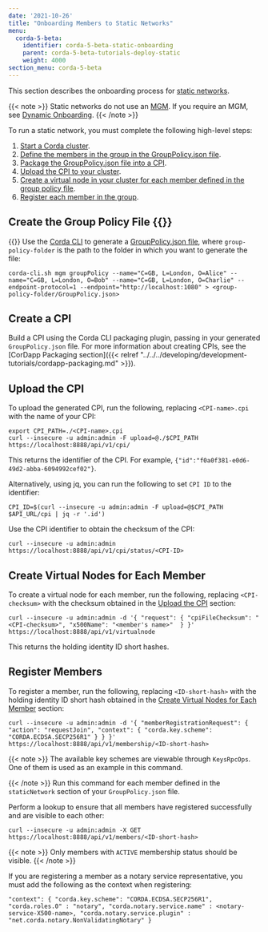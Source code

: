 ```yaml
---
date: '2021-10-26'
title: "Onboarding Members to Static Networks"
menu:
  corda-5-beta:
    identifier: corda-5-beta-static-onboarding
    parent: corda-5-beta-tutorials-deploy-static
    weight: 4000
section_menu: corda-5-beta
---
```

This section describes the onboarding process for [static networks](../../../deploying/network-types.html#static-networks).

{{< note >}}
Static networks do not use an [MGM](../../../introduction/key-concepts.html#membership-management). If you require an MGM, see [Dynamic Onboarding](dynamic-onboarding.html).
{{< /note >}}

To run a static network, you must complete the following high-level steps:
1. [Start a Corda cluster](../../../deploying/deployment-tutorials/deploy-corda-cluster.html).
2. [Define the members in the group in the GroupPolicy.json file](#create-the-group-policy-file).
3. [Package the GroupPolicy.json file into a CPI](#create-a-cpi).
4. [Upload the CPI to your cluster](#upload-the-cpi).
5. [Create a virtual node in your cluster for each member defined in the group policy file](#create-virtual-nodes-for-each-member).
6. [Register each member in the group](#register-members).

## Create the Group Policy File {{<enterprise-icon>}}

{{<enterprise-icon>}} Use the [Corda CLI](../../../developing/getting-started/installing-corda-cli.html) to generate a [GroupPolicy.json file](../../../deploying/group-policy.html#static-network-member-group-policy), where `group-policy-folder` is the path to the folder in which you want to generate the file:
```shell
corda-cli.sh mgm groupPolicy --name="C=GB, L=London, O=Alice" --name="C=GB, L=London, O=Bob" --name="C=GB, L=London, O=Charlie" --endpoint-protocol=1 --endpoint="http://localhost:1080" > <group-policy-folder/GroupPolicy.json>
```

## Create a CPI

Build a CPI using the Corda CLI packaging plugin, passing in your generated `GroupPolicy.json` file. For more information about creating CPIs, see the [CorDapp Packaging section]({{< relref "../../../developing/development-tutorials/cordapp-packaging.md" >}}).

## Upload the CPI

To upload the generated CPI, run the following, replacing `<CPI-name>.cpi` with the name of your CPI:
```shell
export CPI_PATH=./<CPI-name>.cpi
curl --insecure -u admin:admin -F upload=@./$CPI_PATH https://localhost:8888/api/v1/cpi/
```
This returns the identifier of the CPI. For example, `{"id":"f0a0f381-e0d6-49d2-abba-6094992cef02"}`.

Alternatively, using jq, you can run the following to set `CPI ID` to the identifier:
```shell
CPI_ID=$(curl --insecure -u admin:admin -F upload=@$CPI_PATH $API_URL/cpi | jq -r '.id')
```

Use the CPI identifier to obtain the checksum of the CPI:
```shell
curl --insecure -u admin:admin https://localhost:8888/api/v1/cpi/status/<CPI-ID>
```

## Create Virtual Nodes for Each Member

To create a virtual node for each member, run the following, replacing `<CPI-checksum>` with the checksum obtained in the [Upload the CPI](#upload-the-cpi) section:
```
curl --insecure -u admin:admin -d '{ "request": { "cpiFileChecksum": "<CPI-checksum>", "x500Name": "<member's name>"  } }' https://localhost:8888/api/v1/virtualnode
```

This returns the holding identity ID short hashes.

## Register Members

To register a member, run the following, replacing `<ID-short-hash>` with the holding identity ID short hash obtained in the [Create Virtual Nodes for Each Member](#create-virtual-nodes-for-each-member) section:
```shell
curl --insecure -u admin:admin -d '{ "memberRegistrationRequest": { "action": "requestJoin", "context": { "corda.key.scheme": "CORDA.ECDSA.SECP256R1" } } }' https://localhost:8888/api/v1/membership/<ID-short-hash>
```
{{< note >}}
The available key schemes are viewable through `KeysRpcOps`. One of them is used as an example in this command.
<!-- Needs more info -->
{{< /note >}}
Run this command for each member defined in the `staticNetwork` section of your `GroupPolicy.json` file.

Perform a lookup to ensure that all members have registered successfully and are visible to each other:
```shell
curl --insecure -u admin:admin -X GET https://localhost:8888/api/v1/members/<ID-short-hash>
```
{{< note >}}
Only members with `ACTIVE` membership status should be visible.
{{< /note >}}

If you are registering a member as a notary service representative, you must add the following as the context when registering:
```shell
"context": { "corda.key.scheme": "CORDA.ECDSA.SECP256R1", "corda.roles.0" : "notary", "corda.notary.service.name" : <notary-service-X500-name>, "corda.notary.service.plugin" : "net.corda.notary.NonValidatingNotary" }
```
